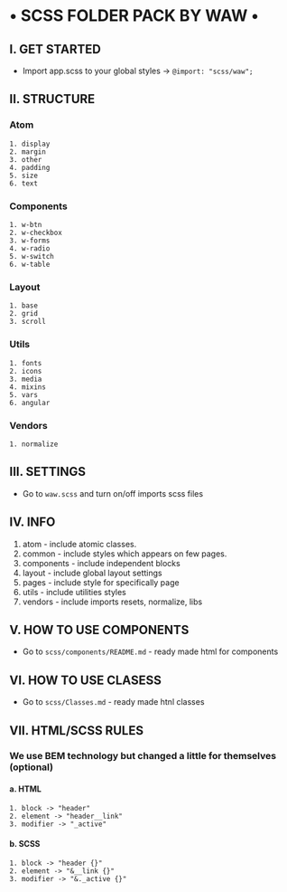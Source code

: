 # • SCSS FOLDER PACK BY WAW •

## I. GET STARTED
- Import app.scss to your global styles -> ```@import: "scss/waw";```

## II. STRUCTURE
### Atom
	1. display
	2. margin
	3. other
	4. padding
	5. size
	6. text
### Components
	1. w-btn
	2. w-checkbox
	3. w-forms
	4. w-radio
	5. w-switch
	6. w-table
### Layout
	1. base
	2. grid
	3. scroll
### Utils
	1. fonts
	2. icons
	3. media
	4. mixins
	5. vars
	6. angular
### Vendors
	1. normalize
## III. SETTINGS
- Go to ```waw.scss``` and turn on/off imports scss files
## IV. INFO
1. atom - include atomic classes.
2. common - include styles which appears on few pages.
3. components - include independent blocks
4. layout - include global layout settings
5. pages - include style for specifically page
6. utils - include utilities styles
7. vendors - include imports resets, normalize, libs

## V. HOW TO USE COMPONENTS
- Go to ```scss/components/README.md``` - ready made html for components

## VI. HOW TO USE CLASESS
- Go to ```scss/Classes.md``` - ready made htnl classes

## VII. HTML/SCSS RULES
### We use BEM technology but changed a little for themselves (optional)
#### a. HTML
	1. block -> "header"
	2. element -> "header__link"
	3. modifier -> "_active"
#### b. SCSS
	1. block -> "header {}"
	2. element -> "&__link {}"
	3. modifier -> "&._active {}"
